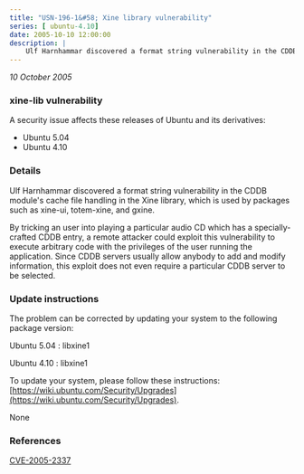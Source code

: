 ```yaml
---
title: "USN-196-1&#58; Xine library vulnerability"
series: [ ubuntu-4.10]
date: 2005-10-10 12:00:00
description: |
    Ulf Harnhammar discovered a format string vulnerability in the CDDB module&#39;s cache file handling in the Xine library, which is used by packages such as xine-ui, totem-xine, and gxine.
--- 
```

 
 

*10 October 2005*

### xine-lib vulnerability

A security issue affects these releases of Ubuntu and its derivatives:

* Ubuntu 5.04
* Ubuntu 4.10

### Details

Ulf Harnhammar discovered a format string vulnerability in the CDDB module&#39;s cache file handling in the Xine library, which is used by packages such as xine-ui, totem-xine, and gxine.

By tricking an user into playing a particular audio CD which has a specially-crafted CDDB entry, a remote attacker could exploit this vulnerability to execute arbitrary code with the privileges of the user running the application. Since CDDB servers usually allow anybody to add and modify information, this exploit does not even require a particular CDDB server to be selected.

### Update instructions

The problem can be corrected by updating your system to the following package version:

Ubuntu 5.04
 : libxine1 

Ubuntu 4.10
 : libxine1 

To update your system, please follow these instructions: [https://wiki.ubuntu.com/Security/Upgrades](https://wiki.ubuntu.com/Security/Upgrades).

None

### References

 
 [CVE-2005-2337](http://people.ubuntu.com/~ubuntu-security/cve/CVE-2005-2337)
 

